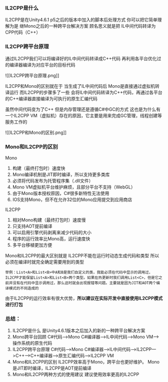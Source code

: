 ### IL2CPP是什么

IL2CPP是在Unity4.6.1 p5之后的版本中加入的脚本后处理方式
你可以把它简单理解为是
继Mono之后的一种跨平台解决方案
顾名思义就是把
IL中间代码转译为CPP代码（C++）

### IL2CPP跨平台原理

通过IL2CPP我们可以将编译好的IL中间代码转译成C++代码
再利用各平台优化过的编译器编译为对应平台的目标代码

![[IL2CPP跨平台原理.png]]

IL2CPP和Mono的区别就在于
当生成了IL中间代码后
Mono是直接通过虚拟机转译运行
而IL2CPP的步骤多了一些
会将IL中间代码转译为C++代码，再通过各平台的C++编译器直接编译为可执行的原生汇编代码

虽然中间代码变为了C++
但是内存管理还是遵循C#中GC的方式
这也是为什么有一个IL2CPP VM（虚拟机）存在的原因，它主要是用来完成GC管理，线程创建等服务工作的

![[IL2CPP和Mono的区别.png]]

### Mono和IL2CPP的区别

Mono
1. 构建（最终打包时）速度快
2. Mono编译机制是JIT即时编译，所以支持更多类库
3. 必须将代码发布为托管程序集（.dll文件）
4. Mono VM虚拟机平台维护麻烦，且部分平台不支持（WebGL）
5. 由于Mono版本授权原因，C#很多新特性无法使用
6. IOS支持Mono，但不在允许32位的Mono应用提交到应用商店

IL2CPP
1. 相对Mono构建（最终打包时）速度慢
2. 只支持AOT提前编译
3. 可以启用引擎代码剥离来减少代码的大小
4. 程序的运行效率比Mono高，运行速度快
5. 多平台移植更加方便

Mono和IL2CPP的最大区别就是
IL2CPP不能在运行时动态生成代码和类型
所以必须在编译时就完全确定需要用到的类型

```
举例：List<A>和List<B>中A和B是我们自定义的类，我能必须在代码中显示的调用过，IL2CPP才能保留List<A>和List<B>两个类型。如果在热更新时我们调用List<C>，但是它之前并没有在代码中显示调用过，那么这时就会出现报错等问题。主要就是因为JIT和AOT两个编译模式的不同造成的
```

由于IL2CPP的运行效率有很大优势，**所以建议在实际开发中直接使用IL2CPP模式进行打包**

### 总结：

1. IL2CPP是什么
	是Unity4.6.1版本之后加入的新的一种跨平台解决方案
2. Mono跨平台回顾
	C#代码—>Mono C#编译器—>IL中间代码—>Mono VM—>操作系统的原生代码
3. IL2CPP跨平台原理
	C#代码—>Mono C#编译器—>IL中间代码—>IL2CPP—>C++—>C++编译器—>原生汇编代码—>IL2CPP VM
4. Mono和IL2CPP的区别
	IL2CPP效率高于Mono，跨平台也更好维护。
	Mono是JIT即时编译，IL2CPP是AOT提前编译
5. Mono和IL2CPP两种方式的使用建议
	建议使用效率更高的IL2CPP